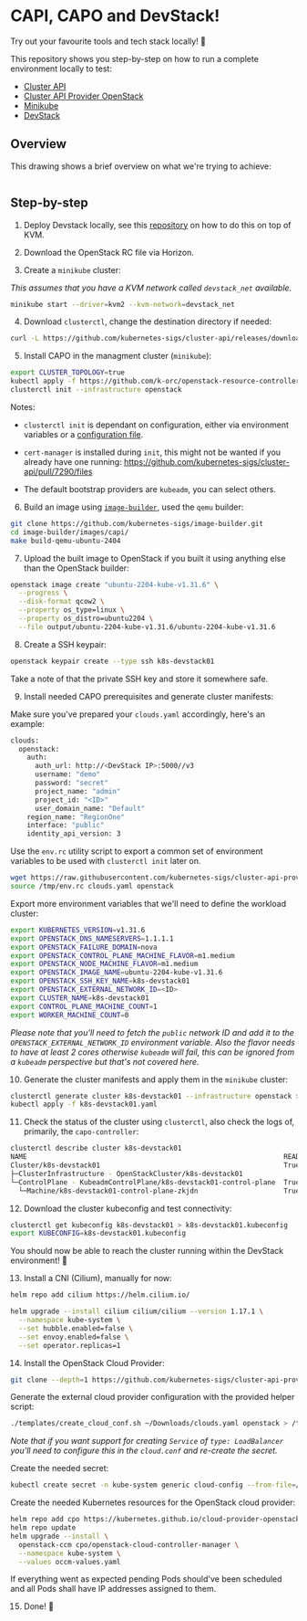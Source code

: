 # CAPI, CAPO and DevStack!

Try out your favourite tools and tech stack locally! :rocket:

This repository shows you step-by-step on how to run a complete environment locally to test:
* [Cluster API](https://github.com/kubernetes-sigs/cluster-api)
* [Cluster API Provider OpenStack](https://github.com/kubernetes-sigs/cluster-api-provider-openstack)
* [Minikube](https://minikube.sigs.k8s.io/docs/start/?arch=%2Flinux%2Fx86-64%2Fstable%2Fbinary+download)
* [DevStack](https://github.com/openstack/devstack)

## Overview

This drawing shows a brief overview on what we're trying to achieve:

<div align="center">
  <img src="https://github.com/user-attachments/assets/f6eed09d-52fd-4e4a-83da-0d2909bff894" alt="">
</div>

## Step-by-step

1. Deploy Devstack locally, see this [repository](https://github.com/mikejoh/devstack-on-kvm) on how to do this on top of KVM.

2. Download the OpenStack RC file via Horizon.

3. Create a `minikube` cluster:

_This assumes that you have a KVM network called `devstack_net` available._

```bash
minikube start --driver=kvm2 --kvm-network=devstack_net
```

4. Download `clusterctl`, change the destination directory if needed:

```bash
curl -L https://github.com/kubernetes-sigs/cluster-api/releases/download/v1.9.5/clusterctl-linux-amd64 -o ~/.local/bin/clusterctl
```

5. Install CAPO in the managment cluster (`minikube`):

```bash
export CLUSTER_TOPOLOGY=true
kubectl apply -f https://github.com/k-orc/openstack-resource-controller/releases/latest/download/install.yaml
clusterctl init --infrastructure openstack
```

Notes:
* `clusterctl init` is dependant on configuration, either via environment variables or a [configuration file](https://cluster-api.sigs.k8s.io/clusterctl/configuration).
* `cert-manager` is installed during `init`, this might not be wanted if you already have one running: https://github.com/kubernetes-sigs/cluster-api/pull/7290/files

* The default bootstrap providers are `kubeadm`, you can select others.

6. Build an image using [`image-builder`](https://image-builder.sigs.k8s.io/capi/providers/openstack.html), used the `qemu` builder:

```bash
git clone https://github.com/kubernetes-sigs/image-builder.git
cd image-builder/images/capi/
make build-qemu-ubuntu-2404
```

7. Upload the built image to OpenStack if you built it using anything else than the OpenStack builder:

```bash
openstack image create "ubuntu-2204-kube-v1.31.6" \
  --progress \
  --disk-format qcow2 \
  --property os_type=linux \
  --property os_distro=ubuntu2204 \
  --file output/ubuntu-2204-kube-v1.31.6/ubuntu-2204-kube-v1.31.6
```

8. Create a SSH keypair:

```bash
openstack keypair create --type ssh k8s-devstack01
```

Take a note of that the private SSH key and store it somewhere safe.

9. Install needed CAPO prerequisites and generate cluster manifests:

Make sure you've prepared your `clouds.yaml` accordingly, here's an example:

```bash
clouds:
  openstack:
    auth:
      auth_url: http://<DevStack IP>:5000//v3
      username: "demo"
      password: "secret"
      project_name: "admin"
      project_id: "<ID>"
      user_domain_name: "Default"
    region_name: "RegionOne"
    interface: "public"
    identity_api_version: 3
```

Use the `env.rc` utility script to export a common set of environment variables to be used with `clusterctl init` later on.

```bash
wget https://raw.githubusercontent.com/kubernetes-sigs/cluster-api-provider-openstack/master/templates/env.rc -O /tmp/env.rc
source /tmp/env.rc clouds.yaml openstack
```

Export more environment variables that we'll need to define the workload cluster:

```bash
export KUBERNETES_VERSION=v1.31.6
export OPENSTACK_DNS_NAMESERVERS=1.1.1.1
export OPENSTACK_FAILURE_DOMAIN=nova
export OPENSTACK_CONTROL_PLANE_MACHINE_FLAVOR=m1.medium
export OPENSTACK_NODE_MACHINE_FLAVOR=m1.medium
export OPENSTACK_IMAGE_NAME=ubuntu-2204-kube-v1.31.6
export OPENSTACK_SSH_KEY_NAME=k8s-devstack01
export OPENSTACK_EXTERNAL_NETWORK_ID=<ID>
export CLUSTER_NAME=k8s-devstack01
export CONTROL_PLANE_MACHINE_COUNT=1
export WORKER_MACHINE_COUNT=0
```

_Please note that you'll need to fetch the `public` network ID and add it to the `OPENSTACK_EXTERNAL_NETWORK_ID` environment variable. Also the flavor needs to have at least 2 cores otherwise `kubeadm` will fail, this can be ignored from a `kubeadm` perspective but that's not covered here._

10. Generate the cluster manifests and apply them in the `minikube` cluster:

```bash
clusterctl generate cluster k8s-devstack01 --infrastructure openstack > k8s-devstack01.yaml
kubectl apply -f k8s-devstack01.yaml
```

11. Check the status of the cluster using `clusterctl`, also check the logs of, primarily, the `capo-controller`:

```bash
clusterctl describe cluster k8s-devstack01
NAME                                                               READY  SEVERITY  REASON  SINCE  MESSAGE
Cluster/k8s-devstack01                                             True                     14m
├─ClusterInfrastructure - OpenStackCluster/k8s-devstack01
└─ControlPlane - KubeadmControlPlane/k8s-devstack01-control-plane  True                     14m
  └─Machine/k8s-devstack01-control-plane-zkjdn                     True                     15m
```

12. Download the cluster kubeconfig and test connectivity:

```bash
clusterctl get kubeconfig k8s-devstack01 > k8s-devstack01.kubeconfig
export KUBECONFIG=k8s-devstack01.kubeconfig
```

You should now be able to reach the cluster running within the DevStack environment! 🎉

13. Install a CNI (Cilium), manually for now:

```bash
helm repo add cilium https://helm.cilium.io/
```

```bash
helm upgrade --install cilium cilium/cilium --version 1.17.1 \
  --namespace kube-system \
  --set hubble.enabled=false \
  --set envoy.enabled=false \
  --set operator.replicas=1
```

14. Install the OpenStack Cloud Provider:

```bash
git clone --depth=1 https://github.com/kubernetes-sigs/cluster-api-provider-openstack.git
```

Generate the external cloud provider configuration with the provided helper script:

```bash
./templates/create_cloud_conf.sh ~/Downloads/clouds.yaml openstack > /tmp/cloud.conf
```

_Note that if you want support for creating `Service` of `type: LoadBalancer` you'll need to configure this in the `cloud.conf` and re-create the secret._

Create the needed secret:

```bash
kubectl create secret -n kube-system generic cloud-config --from-file=/tmp/cloud.conf
```

Create the needed Kubernetes resources for the OpenStack cloud provider:

```bash
helm repo add cpo https://kubernetes.github.io/cloud-provider-openstack
helm repo update
helm upgrade --install \
  openstack-ccm cpo/openstack-cloud-controller-manager \
  --namespace kube-system \
  --values occm-values.yaml
```

If everything went as expected pending Pods should've been scheduled and all Pods shall have IP addresses assigned to them.

15. Done! 🚀
